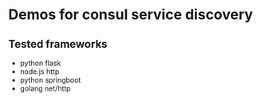 
# Demos for consul service discovery


## Tested frameworks

  * python flask
  * node.js http
  * python springboot
  * golang net/http

